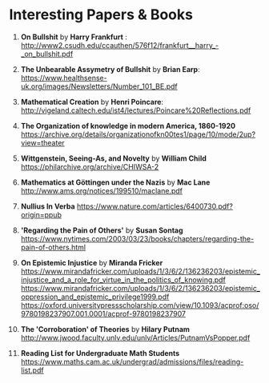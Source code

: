 # Interesting Papers & Books

1. **On Bullshit** by **Harry Frankfurt** : http://www2.csudh.edu/ccauthen/576f12/frankfurt__harry_-_on_bullshit.pdf
2. **The Unbearable Assymetry of Bullshit** by **Brian Earp**: https://www.healthsense-uk.org/images/Newsletters/Number_101_BE.pdf
3. **Mathematical Creation** by **Henri Poincare**: http://vigeland.caltech.edu/ist4/lectures/Poincare%20Reflections.pdf
4. **The Organization of knowledge in modern America, 1860-1920** https://archive.org/details/organizationofkn00tes1/page/10/mode/2up?view=theater
5. **Wittgenstein, Seeing-As, and Novelty** by **William Child** https://philarchive.org/archive/CHIWSA-2
6. **Mathematics at Göttingen under the Nazis** by **Mac Lane** http://www.ams.org/notices/199510/maclane.pdf
7. **Nullius In Verba** https://www.nature.com/articles/6400730.pdf?origin=ppub
8. **'Regarding the Pain of Others'** by **Susan Sontag** https://www.nytimes.com/2003/03/23/books/chapters/regarding-the-pain-of-others.html
9. **On Epistemic Injustice** by **Miranda Fricker** https://www.mirandafricker.com/uploads/1/3/6/2/136236203/epistemic_injustice_and_a_role_for_virtue_in_the_politics_of_knowing.pdf
https://www.mirandafricker.com/uploads/1/3/6/2/136236203/epistemic_oppression_and_epistemic_privilege1999.pdf
https://oxford.universitypressscholarship.com/view/10.1093/acprof:oso/9780198237907.001.0001/acprof-9780198237907

10. **The 'Corroboration' of Theories** by **Hilary Putnam** http://www.jwood.faculty.unlv.edu/unlv/Articles/PutnamVsPopper.pdf
11. **Reading List for Undergraduate Math Students** https://www.maths.cam.ac.uk/undergrad/admissions/files/reading-list.pdf


